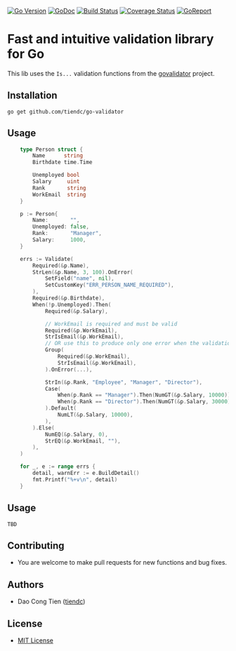 [![Go Version][gover-img]][gover] [![GoDoc][doc-img]][doc] [![Build Status][ci-img]][ci] [![Coverage Status][cov-img]][cov] [![GoReport][rpt-img]][rpt]

# Fast and intuitive validation library for Go

This lib uses the `Is...` validation functions from the [govalidator](https://github.com/asaskevich/govalidator) project.

## Installation

```shell
go get github.com/tiendc/go-validator
```

## Usage

```go
    type Person struct {
        Name      string
        Birthdate time.Time

        Unemployed bool
        Salary     uint
        Rank       string
        WorkEmail  string
    }

    p := Person{
        Name:       "",
        Unemployed: false,
        Rank:       "Manager",
        Salary:     1000,
    }

    errs := Validate(
        Required(&p.Name),
        StrLen(&p.Name, 3, 100).OnError(
            SetField("name", nil),
            SetCustomKey("ERR_PERSON_NAME_REQUIRED"),
        ),
        Required(&p.Birthdate),
        When(!p.Unemployed).Then(
            Required(&p.Salary),

            // WorkEmail is required and must be valid
            Required(&p.WorkEmail),
            StrIsEmail(&p.WorkEmail),
            // OR use this to produce only one error when the validation fails
            Group(
                Required(&p.WorkEmail),
                StrIsEmail(&p.WorkEmail),
            ).OnError(...),

            StrIn(&p.Rank, "Employee", "Manager", "Director"),
            Case(
                When(p.Rank == "Manager").Then(NumGT(&p.Salary, 10000)),
                When(p.Rank == "Director").Then(NumGT(&p.Salary, 30000)),
            ).Default(
                NumLT(&p.Salary, 10000),
            ),
        ).Else(
            NumEQ(&p.Salary, 0),
            StrEQ(&p.WorkEmail, ""),
        ),
    )

    for _, e := range errs {
        detail, warnErr := e.BuildDetail()
        fmt.Printf("%+v\n", detail)
    }
```

## Usage

    TBD

## Contributing

- You are welcome to make pull requests for new functions and bug fixes.

## Authors

- Dao Cong Tien ([tiendc](https://github.com/tiendc))

## License

- [MIT License](LICENSE)

[doc-img]: https://pkg.go.dev/badge/github.com/tiendc/go-validator
[doc]: https://pkg.go.dev/github.com/tiendc/go-validator
[gover-img]: https://img.shields.io/badge/Go-%3E%3D%201.20-blue
[gover]: https://img.shields.io/badge/Go-%3E%3D%201.20-blue
[ci-img]: https://github.com/tiendc/go-validator/actions/workflows/go.yml/badge.svg
[ci]: https://github.com/tiendc/go-validator/actions/workflows/go.yml
[cov-img]: https://codecov.io/gh/tiendc/go-validator/branch/main/graph/badge.svg
[cov]: https://codecov.io/gh/tiendc/go-validator
[rpt-img]: https://goreportcard.com/badge/github.com/tiendc/go-validator
[rpt]: https://goreportcard.com/report/github.com/tiendc/go-validator